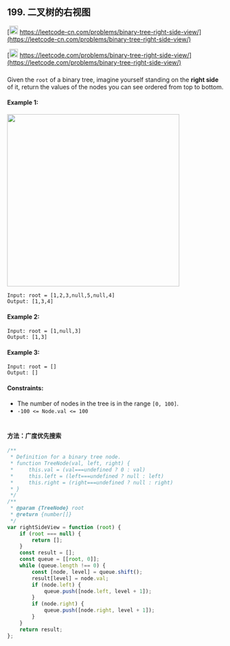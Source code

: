 ## 199. 二叉树的右视图

[<img src="https://static.leetcode-cn.com/cn-mono-assets/production/assets/logo-dark-cn.c42314a8.svg" height="20" /> https://leetcode-cn.com/problems/binary-tree-right-side-view/](https://leetcode-cn.com/problems/binary-tree-right-side-view/)

[<img src="https://assets.leetcode.com/static_assets/public/webpack_bundles/images/logo-dark.e99485d9b.svg" height="20"/> https://leetcode.com/problems/binary-tree-right-side-view/](https://leetcode.com/problems/binary-tree-right-side-view/)

###

Given the `root` of a binary tree, imagine yourself standing on the **right side** of it, return the values of the nodes you can see ordered from top to bottom.

#### Example 1:

<img src="https://assets.leetcode.com/uploads/2021/02/14/tree.jpg" width="401" />

```
Input: root = [1,2,3,null,5,null,4]
Output: [1,3,4]
```

#### Example 2:

```
Input: root = [1,null,3]
Output: [1,3]
```

#### Example 3:

```
Input: root = []
Output: []
```

#### Constraints:

-   The number of nodes in the tree is in the range `[0, 100]`.
-   `-100 <= Node.val <= 100`

#

#### 方法：广度优先搜索

```js
/**
 * Definition for a binary tree node.
 * function TreeNode(val, left, right) {
 *     this.val = (val===undefined ? 0 : val)
 *     this.left = (left===undefined ? null : left)
 *     this.right = (right===undefined ? null : right)
 * }
 */
/**
 * @param {TreeNode} root
 * @return {number[]}
 */
var rightSideView = function (root) {
    if (root === null) {
        return [];
    }
    const result = [];
    const queue = [[root, 0]];
    while (queue.length !== 0) {
        const [node, level] = queue.shift();
        result[level] = node.val;
        if (node.left) {
            queue.push([node.left, level + 1]);
        }
        if (node.right) {
            queue.push([node.right, level + 1]);
        }
    }
    return result;
};
```
